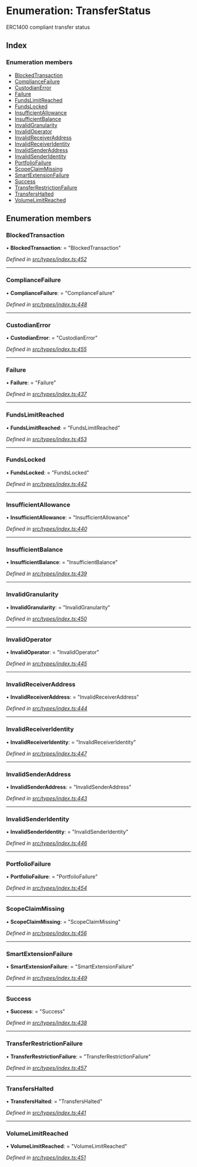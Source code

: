# Enumeration: TransferStatus

ERC1400 compliant transfer status

## Index

### Enumeration members

* [BlockedTransaction](transferstatus.md#blockedtransaction)
* [ComplianceFailure](transferstatus.md#compliancefailure)
* [CustodianError](transferstatus.md#custodianerror)
* [Failure](transferstatus.md#failure)
* [FundsLimitReached](transferstatus.md#fundslimitreached)
* [FundsLocked](transferstatus.md#fundslocked)
* [InsufficientAllowance](transferstatus.md#insufficientallowance)
* [InsufficientBalance](transferstatus.md#insufficientbalance)
* [InvalidGranularity](transferstatus.md#invalidgranularity)
* [InvalidOperator](transferstatus.md#invalidoperator)
* [InvalidReceiverAddress](transferstatus.md#invalidreceiveraddress)
* [InvalidReceiverIdentity](transferstatus.md#invalidreceiveridentity)
* [InvalidSenderAddress](transferstatus.md#invalidsenderaddress)
* [InvalidSenderIdentity](transferstatus.md#invalidsenderidentity)
* [PortfolioFailure](transferstatus.md#portfoliofailure)
* [ScopeClaimMissing](transferstatus.md#scopeclaimmissing)
* [SmartExtensionFailure](transferstatus.md#smartextensionfailure)
* [Success](transferstatus.md#success)
* [TransferRestrictionFailure](transferstatus.md#transferrestrictionfailure)
* [TransfersHalted](transferstatus.md#transfershalted)
* [VolumeLimitReached](transferstatus.md#volumelimitreached)

## Enumeration members

###  BlockedTransaction

• **BlockedTransaction**: = "BlockedTransaction"

*Defined in [src/types/index.ts:452](https://github.com/PolymathNetwork/polymesh-sdk/blob/da0f7fd7/src/types/index.ts#L452)*

___

###  ComplianceFailure

• **ComplianceFailure**: = "ComplianceFailure"

*Defined in [src/types/index.ts:448](https://github.com/PolymathNetwork/polymesh-sdk/blob/da0f7fd7/src/types/index.ts#L448)*

___

###  CustodianError

• **CustodianError**: = "CustodianError"

*Defined in [src/types/index.ts:455](https://github.com/PolymathNetwork/polymesh-sdk/blob/da0f7fd7/src/types/index.ts#L455)*

___

###  Failure

• **Failure**: = "Failure"

*Defined in [src/types/index.ts:437](https://github.com/PolymathNetwork/polymesh-sdk/blob/da0f7fd7/src/types/index.ts#L437)*

___

###  FundsLimitReached

• **FundsLimitReached**: = "FundsLimitReached"

*Defined in [src/types/index.ts:453](https://github.com/PolymathNetwork/polymesh-sdk/blob/da0f7fd7/src/types/index.ts#L453)*

___

###  FundsLocked

• **FundsLocked**: = "FundsLocked"

*Defined in [src/types/index.ts:442](https://github.com/PolymathNetwork/polymesh-sdk/blob/da0f7fd7/src/types/index.ts#L442)*

___

###  InsufficientAllowance

• **InsufficientAllowance**: = "InsufficientAllowance"

*Defined in [src/types/index.ts:440](https://github.com/PolymathNetwork/polymesh-sdk/blob/da0f7fd7/src/types/index.ts#L440)*

___

###  InsufficientBalance

• **InsufficientBalance**: = "InsufficientBalance"

*Defined in [src/types/index.ts:439](https://github.com/PolymathNetwork/polymesh-sdk/blob/da0f7fd7/src/types/index.ts#L439)*

___

###  InvalidGranularity

• **InvalidGranularity**: = "InvalidGranularity"

*Defined in [src/types/index.ts:450](https://github.com/PolymathNetwork/polymesh-sdk/blob/da0f7fd7/src/types/index.ts#L450)*

___

###  InvalidOperator

• **InvalidOperator**: = "InvalidOperator"

*Defined in [src/types/index.ts:445](https://github.com/PolymathNetwork/polymesh-sdk/blob/da0f7fd7/src/types/index.ts#L445)*

___

###  InvalidReceiverAddress

• **InvalidReceiverAddress**: = "InvalidReceiverAddress"

*Defined in [src/types/index.ts:444](https://github.com/PolymathNetwork/polymesh-sdk/blob/da0f7fd7/src/types/index.ts#L444)*

___

###  InvalidReceiverIdentity

• **InvalidReceiverIdentity**: = "InvalidReceiverIdentity"

*Defined in [src/types/index.ts:447](https://github.com/PolymathNetwork/polymesh-sdk/blob/da0f7fd7/src/types/index.ts#L447)*

___

###  InvalidSenderAddress

• **InvalidSenderAddress**: = "InvalidSenderAddress"

*Defined in [src/types/index.ts:443](https://github.com/PolymathNetwork/polymesh-sdk/blob/da0f7fd7/src/types/index.ts#L443)*

___

###  InvalidSenderIdentity

• **InvalidSenderIdentity**: = "InvalidSenderIdentity"

*Defined in [src/types/index.ts:446](https://github.com/PolymathNetwork/polymesh-sdk/blob/da0f7fd7/src/types/index.ts#L446)*

___

###  PortfolioFailure

• **PortfolioFailure**: = "PortfolioFailure"

*Defined in [src/types/index.ts:454](https://github.com/PolymathNetwork/polymesh-sdk/blob/da0f7fd7/src/types/index.ts#L454)*

___

###  ScopeClaimMissing

• **ScopeClaimMissing**: = "ScopeClaimMissing"

*Defined in [src/types/index.ts:456](https://github.com/PolymathNetwork/polymesh-sdk/blob/da0f7fd7/src/types/index.ts#L456)*

___

###  SmartExtensionFailure

• **SmartExtensionFailure**: = "SmartExtensionFailure"

*Defined in [src/types/index.ts:449](https://github.com/PolymathNetwork/polymesh-sdk/blob/da0f7fd7/src/types/index.ts#L449)*

___

###  Success

• **Success**: = "Success"

*Defined in [src/types/index.ts:438](https://github.com/PolymathNetwork/polymesh-sdk/blob/da0f7fd7/src/types/index.ts#L438)*

___

###  TransferRestrictionFailure

• **TransferRestrictionFailure**: = "TransferRestrictionFailure"

*Defined in [src/types/index.ts:457](https://github.com/PolymathNetwork/polymesh-sdk/blob/da0f7fd7/src/types/index.ts#L457)*

___

###  TransfersHalted

• **TransfersHalted**: = "TransfersHalted"

*Defined in [src/types/index.ts:441](https://github.com/PolymathNetwork/polymesh-sdk/blob/da0f7fd7/src/types/index.ts#L441)*

___

###  VolumeLimitReached

• **VolumeLimitReached**: = "VolumeLimitReached"

*Defined in [src/types/index.ts:451](https://github.com/PolymathNetwork/polymesh-sdk/blob/da0f7fd7/src/types/index.ts#L451)*
